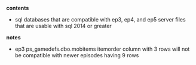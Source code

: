 **contents**

* sql databases that are compatible with ep3, ep4, and ep5 server files that are usable with sql 2014 or greater

**notes**

* ep3 ps_gamedefs.dbo.mobitems itemorder column with 3 rows will not be compatible with newer episodes having 9 rows
